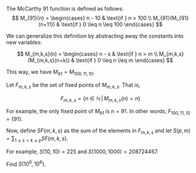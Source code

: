 The McCarthy 91 function is defined as follows:
$$
M_{91}(n) = 
    \begin{cases}
        n - 10 & \text{if } n > 100 \\
        M_{91}(M_{91}(n+11)) & \text{if } 0 \leq n \leq 100
    \end{cases}
$$


We can generalize this definition by abstracting away the constants into new variables:

$$
M_{m,k,s}(n) = 
    \begin{cases}
        n - s & \text{if } n > m \\
        M_{m,k,s}(M_{m,k,s}(n+k)) & \text{if } 0 \leq n \leq m
    \end{cases}
$$


This way, we have $M_{91} = M_{100,11,10}$.


Let $F_{m,k,s}$ be the set of fixed points of $M_{m,k,s}$. That is, 

$$F_{m,k,s}= \left\{ n \in \mathbb{N} \, | \, M_{m,k,s}(n) = n \right\}$$


For example, the only fixed point of $M_{91}$ is $n = 91$. In other words, $F_{100,11,10}= \{91\}$.


Now, define $SF(m,k,s)$ as the sum of the elements in $F_{m,k,s}$ and let $S(p,m) = \displaystyle \sum_{1 \leq s < k \leq p}{SF(m,k,s)}$.


For example, $S(10, 10) = 225$ and $S(1000, 1000)=208724467$.


Find $S(10^6, 10^6)$.